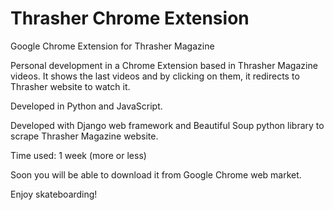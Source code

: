 # Thrasher Chrome Extension
Google Chrome Extension for Thrasher Magazine

Personal development in a Chrome Extension based in Thrasher Magazine videos. 
It shows the last videos and by clicking on them, it redirects to Thrasher website to watch it.

Developed in Python and JavaScript.

Developed with Django web framework and Beautiful Soup python library to scrape Thrasher Magazine website.

Time used: 1 week (more or less)

Soon you will be able to download it from Google Chrome web market.

Enjoy skateboarding!

